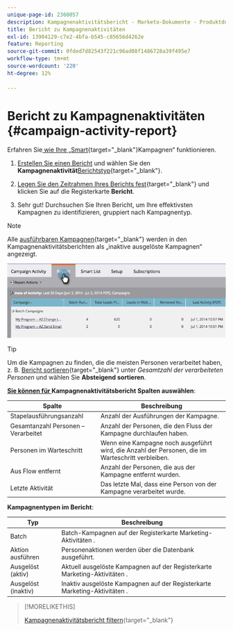```yaml
---
unique-page-id: 2360057
description: Kampagnenaktivitätsbericht - Marketo-Dokumente - Produktdokumentation
title: Bericht zu Kampagnenaktivitäten
exl-id: 13904129-c7e2-4bfa-b545-c85656d4262e
feature: Reporting
source-git-commit: 0fded7d82543f221c96ad08f1486728a39f495e7
workflow-type: tm+mt
source-wordcount: '220'
ht-degree: 12%

---
```


# Bericht zu Kampagnenaktivitäten {#campaign-activity-report}

Erfahren Sie[ wie Ihre „Smart](/help/marketo/product-docs/core-marketo-concepts/smart-campaigns/creating-a-smart-campaign/understanding-batch-and-trigger-smart-campaigns.md){target="_blank"}Kampagnen“ funktionieren.

1. [Erstellen Sie einen Bericht](/help/marketo/product-docs/reporting/basic-reporting/creating-reports/create-a-report-in-a-program.md) und wählen Sie den **Kampagnenaktivität**[Berichtstyp](/help/marketo/product-docs/reporting/basic-reporting/report-types/report-type-overview.md){target="_blank"}.

1. [Legen Sie den Zeitrahmen Ihres Berichts fest](/help/marketo/product-docs/reporting/basic-reporting/editing-reports/change-a-report-time-frame.md){target="_blank"} und klicken Sie auf die Registerkarte **Bericht**.

1. Sehr gut! Durchsuchen Sie Ihren Bericht, um Ihre effektivsten Kampagnen zu identifizieren, gruppiert nach Kampagnentyp.

>[!NOTE]
>
>Alle [ausführbaren Kampagnen](/help/marketo/product-docs/core-marketo-concepts/smart-campaigns/flow-actions/execute-campaign.md){target="_blank"} werden in den Kampagnenaktivitätsberichten als „inaktive ausgelöste Kampagnen“ angezeigt.

![](assets/campaign-activity-report-1.png)

>[!TIP]
>
>Um die Kampagnen zu finden, die die meisten Personen verarbeitet haben, z. B. [Bericht sortieren](/help/marketo/product-docs/reporting/basic-reporting/editing-reports/sort-report-on-columns.md){target="_blank"} unter _Gesamtzahl der verarbeiteten Personen_ und wählen Sie **Absteigend sortieren**.

**[Sie können für ](/help/marketo/product-docs/reporting/basic-reporting/editing-reports/select-report-columns.md) Kampagnenaktivitätsbericht Spalten auswählen**:

<table><thead>
  <tr>
    <th>Spalte</th>
    <th>Beschreibung</th>
  </tr></thead>
<tbody>
  <tr>
    <td>Stapelausführungsanzahl</td>
    <td>Anzahl der Ausführungen der Kampagne.</td>
  </tr>
  <tr>
    <td>Gesamtanzahl Personen – Verarbeitet</td>
    <td>Anzahl der Personen, die den Fluss der Kampagne durchlaufen haben.</td>
  </tr>
  <tr>
    <td>Personen im Warteschritt</td>
    <td>Wenn eine Kampagne noch ausgeführt wird, die Anzahl der Personen, die im Warteschritt verbleiben.</td>
  </tr>
  <tr>
    <td>Aus Flow entfernt</td>
    <td>Anzahl der Personen, die aus der Kampagne entfernt wurden.</td>
  </tr>
  <tr>
    <td>Letzte Aktivität</td>
    <td>Das letzte Mal, dass eine Person von der Kampagne verarbeitet wurde.</td>
  </tr>
</tbody>
</table>

**Kampagnentypen im Bericht**:

<table><thead>
  <tr>
    <th>Typ</th>
    <th>Beschreibung</th>
  </tr></thead>
<tbody>
  <tr>
    <td>Batch</td>
    <td>Batch-Kampagnen auf der Registerkarte Marketing-Aktivitäten .</td>
  </tr>
  <tr>
    <td>Aktion ausführen</td>
    <td>Personenaktionen werden über die Datenbank ausgeführt.</td>
  </tr>
  <tr>
    <td>Ausgelöst (aktiv)</td>
    <td>Aktuell ausgelöste Kampagnen auf der Registerkarte Marketing-Aktivitäten .</td>
  </tr>
  <tr>
    <td>Ausgelöst (inaktiv)</td>
    <td>Inaktiv ausgelöste Kampagnen auf der Registerkarte Marketing-Aktivitäten .</td>
  </tr>
</tbody>
</table>

>[!MORELIKETHIS]
>
>[Kampagnenaktivitätsbericht filtern](/help/marketo/product-docs/reporting/basic-reporting/report-activity/filter-a-campaign-activity-report.md){target="_blank"}
